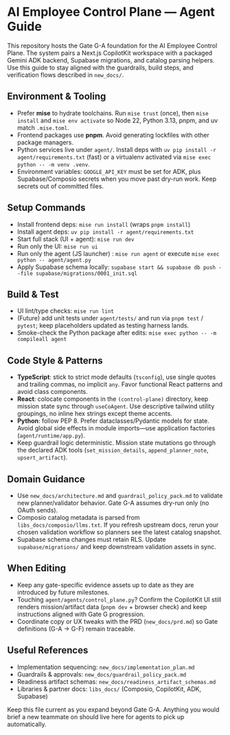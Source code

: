 # AI Employee Control Plane — Agent Guide

This repository hosts the Gate G-A foundation for the AI Employee Control Plane. The system pairs a Next.js CopilotKit workspace with a packaged Gemini ADK backend, Supabase migrations, and catalog parsing helpers. Use this guide to stay aligned with the guardrails, build steps, and verification flows described in `new_docs/`.

## Environment & Tooling
- Prefer **mise** to hydrate toolchains. Run `mise trust` (once), then `mise install` and `mise env activate` so Node 22, Python 3.13, pnpm, and uv match `.mise.toml`.
- Frontend packages use **pnpm**. Avoid generating lockfiles with other package managers.
- Python services live under `agent/`. Install deps with `uv pip install -r agent/requirements.txt` (fast) or a virtualenv activated via `mise exec python -- -m venv .venv`.
- Environment variables: `GOOGLE_API_KEY` must be set for ADK, plus Supabase/Composio secrets when you move past dry-run work. Keep secrets out of committed files.

## Setup Commands
- Install frontend deps: `mise run install` (wraps `pnpm install`)
- Install agent deps: `uv pip install -r agent/requirements.txt`
- Start full stack (UI + agent): `mise run dev`
- Run only the UI: `mise run ui`
- Run only the agent (JS launcher) : `mise run agent` or execute `mise exec python -- agent/agent.py`
- Apply Supabase schema locally: `supabase start && supabase db push --file supabase/migrations/0001_init.sql`

## Build & Test
- UI lint/type checks: `mise run lint`
- (Future) add unit tests under `agent/tests/` and run via `pnpm test` / `pytest`; keep placeholders updated as testing harness lands.
- Smoke-check the Python package after edits: `mise exec python -- -m compileall agent`

## Code Style & Patterns
- **TypeScript**: stick to strict mode defaults (`tsconfig`), use single quotes and trailing commas, no implicit `any`. Favor functional React patterns and avoid class components.
- **React**: colocate components in the `(control-plane)` directory, keep mission state sync through `useCoAgent`. Use descriptive tailwind utility groupings, no inline hex strings except theme accents.
- **Python**: follow PEP 8. Prefer dataclasses/Pydantic models for state. Avoid global side effects in module imports—use application factories (`agent/runtime/app.py`).
- Keep guardrail logic deterministic. Mission state mutations go through the declared ADK tools (`set_mission_details`, `append_planner_note`, `upsert_artifact`).

## Domain Guidance
- Use `new_docs/architecture.md` and `guardrail_policy_pack.md` to validate new planner/validator behavior. Gate G-A assumes dry-run only (no OAuth sends).
- Composio catalog metadata is parsed from `libs_docs/composio/llms.txt`. If you refresh upstream docs, rerun your chosen validation workflow so planners see the latest catalog snapshot.
- Supabase schema changes must retain RLS. Update `supabase/migrations/` and keep downstream validation assets in sync.

## When Editing
- Keep any gate-specific evidence assets up to date as they are introduced by future milestones.
- Touching `agent/agents/control_plane.py`? Confirm the CopilotKit UI still renders mission/artifact data (`pnpm dev` + browser check) and keep instructions aligned with Gate G progression.
- Coordinate copy or UX tweaks with the PRD (`new_docs/prd.md`) so Gate definitions (G-A → G-F) remain traceable.

## Useful References
- Implementation sequencing: `new_docs/implementation_plan.md`
- Guardrails & approvals: `new_docs/guardrail_policy_pack.md`
- Readiness artifact schemas: `new_docs/readiness_artifact_schemas.md`
- Libraries & partner docs: `libs_docs/` (Composio, CopilotKit, ADK, Supabase)

Keep this file current as you expand beyond Gate G-A. Anything you would brief a new teammate on should live here for agents to pick up automatically.
